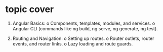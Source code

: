 # topic cover 
1. Angular Basics:
o Components, templates, modules, and services.
o Angular CLI (commands like ng build, ng serve, ng generate, ng test).

2. Routing and Navigation:
o Setting up routes.
o Router outlets, router events, and router links.
o Lazy loading and route guards.


